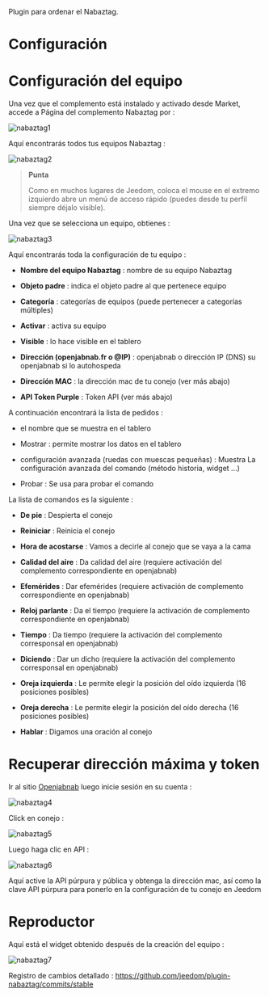 Plugin para ordenar el Nabaztag.

Configuración 
=============

Configuración del equipo 
=============================

Una vez que el complemento está instalado y activado desde Market, accede a
Página del complemento Nabaztag por :

![nabaztag1](../images/nabaztag1.png)

Aquí encontrarás todos tus equipos Nabaztag :

![nabaztag2](../images/nabaztag2.png)

> **Punta**
>
> Como en muchos lugares de Jeedom, coloca el mouse en el extremo izquierdo
> abre un menú de acceso rápido (puedes
> desde tu perfil siempre déjalo visible).

Una vez que se selecciona un equipo, obtienes :

![nabaztag3](../images/nabaztag3.png)

Aquí encontrarás toda la configuración de tu equipo :

-   **Nombre del equipo Nabaztag** : nombre de su equipo Nabaztag

-   **Objeto padre** : indica el objeto padre al que pertenece
    equipo

-   **Categoría** : categorías de equipos (puede pertenecer a
    categorías múltiples)

-   **Activar** : activa su equipo

-   **Visible** : lo hace visible en el tablero

-   **Dirección (openjabnab.fr o @IP)** : openjabnab o dirección IP (DNS)
    su openjabnab si lo autohospeda

-   **Dirección MAC** : la dirección mac de tu conejo (ver más abajo)

-   **API Token Purple** : Token API (ver más abajo)

A continuación encontrará la lista de pedidos :

-   el nombre que se muestra en el tablero

-   Mostrar : permite mostrar los datos en el tablero

-   configuración avanzada (ruedas con muescas pequeñas) : Muestra
    La configuración avanzada del comando (método
    historia, widget ...)

-   Probar : Se usa para probar el comando

La lista de comandos es la siguiente :

-   **De pie** : Despierta el conejo

-   **Reiniciar** : Reinicia el conejo

-   **Hora de acostarse** : Vamos a decirle al conejo que se vaya a la cama

-   **Calidad del aire** : Da calidad del aire (requiere
    activación del complemento correspondiente en openjabnab)

-   **Efemérides** : Dar efemérides (requiere activación de
    complemento correspondiente en openjabnab)

-   **Reloj parlante** : Da el tiempo (requiere la activación de
    complemento correspondiente en openjabnab)

-   **Tiempo** : Da tiempo (requiere la activación del complemento
    corresponsal en openjabnab)

-   **Diciendo** : Dar un dicho (requiere la activación del complemento
    corresponsal en openjabnab)

-   **Oreja izquierda** : Le permite elegir la posición del oído
    izquierda (16 posiciones posibles)

-   **Oreja derecha** : Le permite elegir la posición del oído
    derecha (16 posiciones posibles)

-   **Hablar** : Digamos una oración al conejo

Recuperar dirección máxima y token 
===================================

Ir al sitio [Openjabnab](http://openjabnab.fr/ojn_admin/index.php)
luego inicie sesión en su cuenta :

![nabaztag4](../images/nabaztag4.png)

Click en conejo :

![nabaztag5](../images/nabaztag5.png)

Luego haga clic en API :

![nabaztag6](../images/nabaztag6.png)

Aquí active la API púrpura y pública y obtenga la dirección mac, así como
la clave API púrpura para ponerlo en la configuración de tu conejo
en Jeedom

Reproductor 
======

Aquí está el widget obtenido después de la creación del equipo :

![nabaztag7](../images/nabaztag7.png)

Registro de cambios detallado :
<https://github.com/jeedom/plugin-nabaztag/commits/stable>
